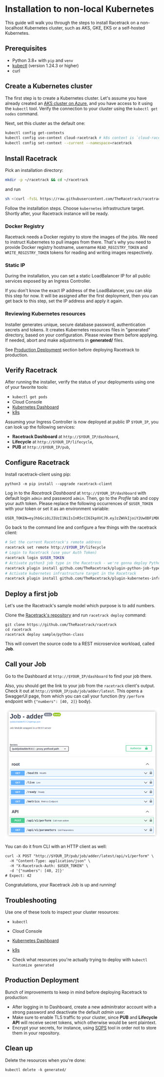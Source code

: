 # Installation to non-local Kubernetes

This guide will walk you through the steps to install Racetrack on a non-localhost Kubernetes cluster,
such as AKS, GKE, EKS or a self-hosted Kubernetes.

## Prerequisites

- Python 3.8+ with `pip` and `venv`
- [kubectl](https://kubernetes.io/docs/tasks/tools/) (version 1.24.3 or higher)
- curl

## Create a Kubernetes cluster

The first step is to create a Kubernetes cluster.
Let's assume you have already created an
[AKS cluster on Azure](https://learn.microsoft.com/en-us/azure/aks/learn/quick-kubernetes-deploy-cli#create-aks-cluster),
and you have access to it using the `kubectl` tool.
Verify the connection to your cluster using the `kubectl get nodes` command.

Next, set this cluster as the default one:
```sh
kubectl config get-contexts
kubectl config use-context cloud-racetrack # k8s context is `cloud-racetrack` in this tutorial
kubectl config set-context --current --namespace=racetrack
```

## Install Racetrack
Pick an installation directory:
```sh
mkdir -p ~/racetrack && cd ~/racetrack
```
and run
```sh
sh <(curl -fsSL https://raw.githubusercontent.com/TheRacetrack/racetrack/master/utils/standalone-wizard/runner.sh)
```
Follow the installation steps. Choose `kubernetes` infrastructure target.
Shortly after, your Racetrack instance will be ready.

### Docker Registry
Racetrack needs a Docker registry to store the images of the jobs.
We need to instruct Kubernetes to pull images from there.
That's why you need to provide Docker registry hostname, username `READ_REGISTRY_TOKEN` and `WRITE_REGISTRY_TOKEN`
tokens for reading and writing images respectively.

### Static IP
During the installation, you can set a static LoadBalancer IP for all public services exposed by an Ingress Controller.

If you don't know the exact IP address of the LoadBalancer, you can skip this step for now.
It will be assigned after the first deployment, then you can get back to this step, set the IP address and apply it again.

### Reviewing Kubernetes resources
Installer generates unique, secure database password, authentication secrets and tokens.
It creates Kubernetes resources files in "generated" directory, based on your configuration.
Please review them before applying. If needed, abort and make adjustments in **generated/** files.

See [Production Deployment](#production-deployment) section before deploying Racetrack to production.

## Verify Racetrack

After running the installer, verify the status of your deployments using one of your favorite tools:

- `kubectl get pods`
- Cloud Console
- [Kubernetes Dashboard](https://kubernetes.io/docs/tasks/access-application-cluster/web-ui-dashboard/)
- [k9s](https://github.com/derailed/k9s)

Assuming your Ingress Controller is now deployed at public IP `$YOUR_IP`,
you can look up the following services:

- **Racetrack Dashboard** at `http://$YOUR_IP/dashboard`,
- **Lifecycle** at `http://$YOUR_IP/lifecycle`,
- **PUB** at `http://$YOUR_IP/pub`,

## Configure Racetrack

Install racetrack-client using pip:
```shell
python3 -m pip install --upgrade racetrack-client
```

Log in to the *Racetrack Dashboard* at `http://$YOUR_IP/dashboard` with default login `admin` and password `admin`.
Then, go to the *Profile* tab and copy your auth token.
Please replace the following occurrences of `$USER_TOKEN` with your token or set it as an environment variable:
```shell
USER_TOKEN=eyJhbGciOiJIUzI1NiIsInR5cCI6IkpXVCJ9.eyJzZWVkIjoiY2UwODFiMDUtYTRhMC00MTRhLThmNmEtODRjMDIzMTkxNmE2Iiwic3ViamVjdCI6ImFkbWluIiwic3ViamVjdF90eXBlIjoidXNlciIsInNjb3BlcyI6bnVsbH0.xDUcEmR7USck5RId0nwDo_xtZZBD6pUvB2vL6i39DQI
```

Go back to the command line and configure a few things with the racetrack client:
```sh
# Set the current Racetrack's remote address
racetrack set remote http://$YOUR_IP/lifecycle
# Login to Racetrack (use your Auth Token)
racetrack login $USER_TOKEN
# Activate python3 job type in the Racetrack - we're gonna deploy Python jobs
racetrack plugin install github.com/TheRacetrack/plugin-python-job-type
# Activate kubernetes infrastructure target in the Racetrack
racetrack plugin install github.com/TheRacetrack/plugin-kubernetes-infrastructure
```

## Deploy a first job

Let's use the Racetrack's sample model which purpose is to add numbers.

Clone the [Racetrack's repository](https://github.com/TheRacetrack/racetrack)
and run `racetrack deploy` command:
```shell
git clone https://github.com/TheRacetrack/racetrack
cd racetrack
racetrack deploy sample/python-class
```

This will convert the source code to a REST microservice workload, called **Job**.

## Call your Job

Go to the Dashboard at `http://$YOUR_IP/dashboard` to find your job there.

Also, you should get the link to your job from the `racetrack` client's output.
Check it out at `http://$YOUR_IP/pub/job/adder/latest`.
This opens a SwaggerUI page, from which you can call your function
(try `/perform` endpoint with `{"numbers": [40, 2]}` body).

![](../assets/swaggerino.png)

You can do it from CLI with an HTTP client as well:
```shell
curl -X POST "http://$YOUR_IP/pub/job/adder/latest/api/v1/perform" \
  -H "Content-Type: application/json" \
  -H "X-Racetrack-Auth: $USER_TOKEN" \
  -d '{"numbers": [40, 2]}'
# Expect: 42
```

Congratulations, your Racetrack Job is up and running!

## Troubleshooting

Use one of these tools to inspect your cluster resources:

- `kubectl`
- Cloud Console
- [Kubernetes Dashboard](https://kubernetes.io/docs/tasks/access-application-cluster/web-ui-dashboard/)
- [k9s](https://github.com/derailed/k9s)

- Check what resources you're actually trying to deploy with `kubectl kustomize generated`

## Production Deployment

Bunch of improvements to keep in mind before deploying Racetrack to production:

- After logging in to Dashboard, create a new adminitrator account with a strong password and deactivate the default *admin* user.
- Make sure to enable TLS traffic to your cluster, since **PUB** and **Lifecycle API**
  will receive secret tokens, which otherwise would be sent plaintext.
- Encrypt your secrets, for instance, using [SOPS](https://github.com/mozilla/sops) tool
  in order not to store them in your repository.

## Clean up
Delete the resources when you're done:
```shell
kubectl delete -k generated/
```
